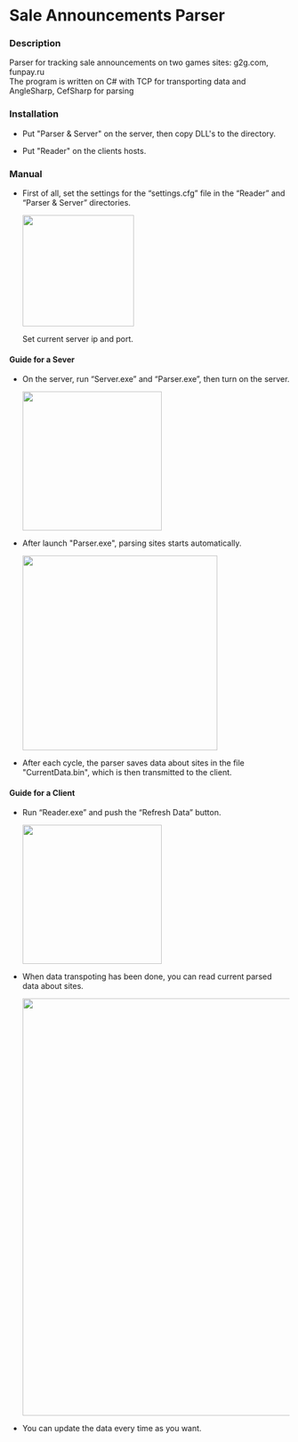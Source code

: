 # Sale Announcements Parser
<h3>Description</h3> 
Parser for tracking sale announcements on two games sites: g2g.com, funpay.ru<br/>
The program is written on C# with TCP for transporting data and AngleSharp, CefSharp for parsing<br/>
<h3>Installation</h3> 
<ul>
  <li>
    <p>Put "Parser & Server" on the server, then copy DLL's to the directory.</p>
  </li>
  <li>
    <p>Put "Reader" on the clients hosts.</p>
  </li>
</ul>
<h3>Manual</h3>
<ul>
  <li>
    <p>First of all, set the settings for the “settings.cfg” file in the “Reader” and “Parser & Server” directories.</p>
    <img width="200px" src="https://sun9-45.userapi.com/c858416/v858416325/2189de/Ii0-G64NcxA.jpg"/>
    <p>Set current server ip and port.</p>
  </li>
</ul>
<h4>Guide for a Sever</h4>
<ul>
  <li>
    <p>On the server, run “Server.exe” and “Parser.exe”, then turn on the server.</p>
    <img width="250px" src="https://sun9-34.userapi.com/c858416/v858416325/2189fc/TRMQZ5yDsTk.jpg"/>
  </li>
  <li>
    <p>After launch "Parser.exe", parsing sites starts automatically.</p>
    <img width="350px" src="https://sun9-28.userapi.com/c858416/v858416325/218a15/B2pCCWZeVPY.jpg"/>
  </li>
  <li>
    <p>After each cycle, the parser saves data about sites in the file "CurrentData.bin", which is then transmitted to the client.</p>
  </li>
</ul>
<h4>Guide for a Client</h4>
<ul>
  <li>
    <p>Run “Reader.exe” and push the “Refresh Data” button.</p>
    <img width="250px" src="https://sun9-16.userapi.com/c858416/v858416542/2192a7/Kdu1BqNYfts.jpg"/>
  </li>
  <li>
    <p>When data transpoting has been done, you can read current parsed data about sites. </p>
    <img width="750px" src="https://sun9-70.userapi.com/c858416/v858416542/2192d7/Ym7CKFgg1u8.jpg"/>
  </li>
  <li>
    <p>You can update the data every time as you want.</p>
  </li>
</ul>
